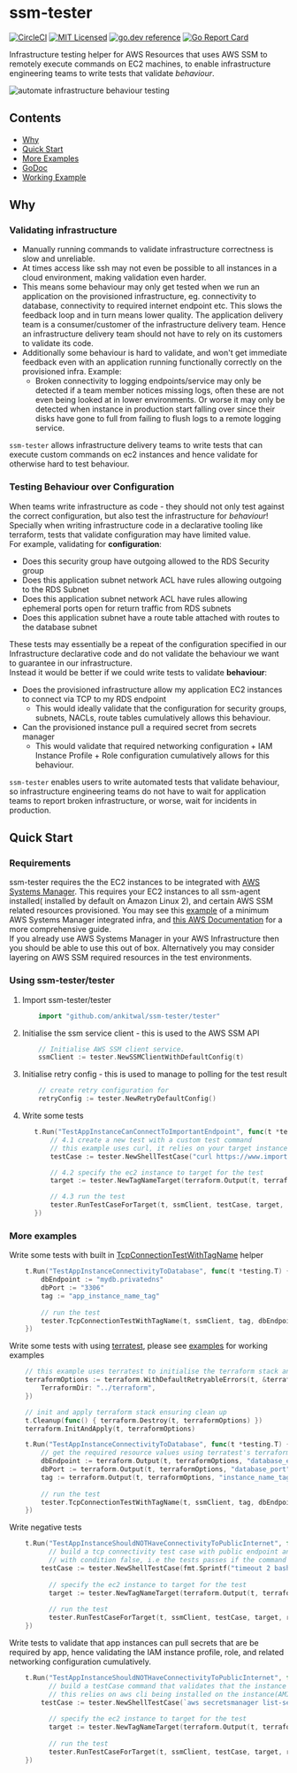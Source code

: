 # ssm-tester
[![CircleCI](https://circleci.com/gh/ankitwal/ssm-tester/tree/main.svg?style=svg)](https://circleci.com/gh/ankitwal/ssm-tester/tree/main)
[![MIT Licensed](https://img.shields.io/badge/license-MIT-blue.svg)](https://raw.githubusercontent.com/ankitwal/ssm-tester/main/LICENSE)
[![go.dev reference](https://img.shields.io/badge/go.dev-reference-007d9c?logo=go&logoColor=white&style=flat-square)](https://pkg.go.dev/mod/github.com/ankitwal/ssm-tester/tester?tab=overview)
[![Go Report Card](https://goreportcard.com/badge/github.com/ankitwal/ssm-tester)](https://goreportcard.com/report/github.com/ankitwal/ssm-tester)


Infrastructure testing helper for AWS Resources that uses AWS SSM to remotely execute commands on EC2 machines, to enable infrastructure engineering teams to write 
tests that validate *behaviour*.

![automate infrastructure behaviour testing](https://i.ibb.co/cgbthDN/terminal-screenshot.png)

## Contents 

- [Why](#why)
- [Quick Start](#quick-start)
- [More Examples](#more-examples)
- [GoDoc](https://pkg.go.dev/github.com/ankitwal/ssm-tester/tester)
- [Working Example](./examples/simple-example/README.md)

## Why 

### Validating infrastructure

* Manually running commands to validate infrastructure correctness is slow and unreliable.
* At times access like ssh may not even be possible to all instances in a cloud environment, making validation even harder.
* This means some behaviour may only get tested when we run an application on the provisioned infrastructure, eg. connectivity to database, connectivity to required internet endpoint etc.
This slows the feedback loop and in turn means lower quality. The application delivery team is a consumer/customer of the infrastructure delivery team. 
Hence an infrastructure delivery team should not have to rely on its customers to validate its code.
* Additionally some behaviour is hard to validate, and won't get immediate feedback even with an application running functionally correctly on the provisioned infra. Example:
    * Broken connectivity to logging endpoints/service may only be detected if a team member notices missing logs, often these are not even being looked at in lower environments. Or worse it may only be detected when instance in production start falling over since their disks have gone to full from failing to flush logs to a remote logging service.

`ssm-tester` allows infrastructure delivery teams to write tests that can execute custom commands on ec2 instances and hence validate for otherwise hard to test behaviour.

### Testing Behaviour over Configuration 
When teams write infrastructure as code - they should not only test against the correct configuration, but also test the infrastructure for *behaviour*!
Specially when writing infrastructure code in a declarative tooling like terraform, tests that validate configuration may have limited value.  
For example, validating for **configuration**:  
* Does this security group have outgoing allowed to the RDS Security group
* Does this application subnet network ACL have rules allowing outgoing to the RDS Subnet
* Does this application subnet network ACL have rules allowing ephemeral ports open for return traffic from RDS subnets
* Does this application subnet have a route table attached with routes to the database subnet 

These tests may essentially be a repeat of the configuration specified in our Infrastructure declarative code
and do not validate the behaviour we want to guarantee in our infrastructure.  
Instead it would be better if we could write tests to validate **behaviour**: 
* Does the provisioned infrastructure allow my application EC2 instances to connect via TCP to my RDS endpoint 
    * This would ideally validate that the configuration for security groups, subnets, NACLs, route tables cumulatively allows this behaviour.
* Can the provisioned instance pull a required secret from secrets manager
    * This would validate that required networking configuration + IAM Instance Profile + Role configuration cumulatively allows for this behaviour.

`ssm-tester` enables users to write automated tests that validate behaviour, so infrastructure engineering teams do not have to wait for application teams to report
broken infrastructure, or worse, wait for incidents in production. 

## Quick Start 

### Requirements 

ssm-tester requires the the EC2 instances to be integrated with [AWS Systems Manager](https://aws.amazon.com/systems-manager/). 
This requires your EC2 instances to all ssm-agent installed( installed by default on Amazon Linux 2), and certain AWS SSM related resources provisioned. 
You may see this [example](examples/simple-example/terraform/main.tf) of a minimum AWS Systems Manager integrated infra, and 
[this AWS Documentation](https://docs.aws.amazon.com/systems-manager/latest/userguide/systems-manager-setting-up.html) for a more comprehensive guide.  
If you already use AWS Systems Manager in your AWS Infrastructure then you should be able to use this out of box. Alternatively you may
consider layering on AWS SSM required resources in the test environments.

### Using ssm-tester/tester

1. Import ssm-tester/tester
    ```go
    	import "github.com/ankitwal/ssm-tester/tester"
    ```
2. Initialise the ssm service client - this is used to the AWS SSM API
    ```go
    	// Initialise AWS SSM client service.
    	ssmClient := tester.NewSSMClientWithDefaultConfig(t)
    ```
3. Initialise retry config - this is used to manage to polling for the test result
    ```go
    	// create retry configuration for
	    retryConfig := tester.NewRetryDefaultConfig()
    ```
4. Write some tests  
    ```go
       t.Run("TestAppInstanceCanConnectToImportantEndpoint", func(t *testing.T) {   
           // 4.1 create a new test with a custom test command
           // this example uses curl, it relies on your target instances having curl installed
           testCase := tester.NewShellTestCase("curl https://www.importantendpoint.com --max-time=2", true)
   
           // 4.2 specify the ec2 instance to target for the test
           target := tester.NewTagNameTarget(terraform.Output(t, terraformOptions, "app_instance_name_tag"))
   
           // 4.3 run the test 
           tester.RunTestCaseForTarget(t, ssmClient, testCase, target, retryConfig)   
       })
    ```
### More examples 

Write some tests with built in [TcpConnectionTestWithTagName](https://pkg.go.dev/github.com/ankitwal/ssm-tester/tester#TcpConnectionTestWithNameTag) helper 
 
```go
    t.Run("TestAppInstanceConnectivityToDatabase", func(t *testing.T) {
        dbEndpoint := "mydb.privatedns" 
        dbPort := "3306" 
        tag := "app_instance_name_tag" 
   
        // run the test
        tester.TcpConnectionTestWithTagName(t, ssmClient, tag, dbEndpoint, dbPort, retryConfig)
    })
```
   
Write some tests with using [terratest](https://terratest.gruntwork.io), please see [examples](examples/simple-example/) for working examples 

```go
	// this example uses terratest to initialise the terraform stack and get output value
	terraformOptions := terraform.WithDefaultRetryableErrors(t, &terraform.Options{
		TerraformDir: "../terraform",
	})

	// init and apply terraform stack ensuring clean up
	t.Cleanup(func() { terraform.Destroy(t, terraformOptions) })
	terraform.InitAndApply(t, terraformOptions)

    t.Run("TestAppInstanceConnectivityToDatabase", func(t *testing.T) {
        // get the required resource values using terratest's terraform module
        dbEndpoint := terraform.Output(t, terraformOptions, "database_endpoint")
        dbPort := terraform.Output(t, terraformOptions, "database_port")
        tag := terraform.Output(t, terraformOptions, "instance_name_tag")
   
        // run the test 
        tester.TcpConnectionTestWithTagName(t, ssmClient, tag, dbEndpoint, dbPort, retryConfig)    
    })
``` 

Write negative tests
```go
    t.Run("TestAppInstanceShouldNOTHaveConnectivityToPublicInternet", func(t *testing.T) {
          // build a tcp connectivity test case with public endpoint and port, 
          // with condition false, i.e the tests passes if the command fails on all target instances
    	testCase := tester.NewShellTestCase(fmt.Sprintf("timeout 2 bash -c '</dev/tcp/%s/%s'", "www.example.com", "443"), false)
   
          // specify the ec2 instance to target for the test
          target := tester.NewTagNameTarget(terraform.Output(t, terraformOptions, "instance_name_tag"))
   
          // run the test
          tester.RunTestCaseForTarget(t, ssmClient, testCase, target, retryConfig)
    })
```
   
Write tests to validate that app instances can pull secrets that are be required by app, 
hence validating the IAM instance profile, role, and related networking configuration cumulatively. 

```go
    t.Run("TestAppInstanceShouldNOTHaveConnectivityToPublicInternet", func(t *testing.T) {
          // build a testCase command that validates that the instance has networking and IAM access to a secret that will be required by the application 
          // this relies on aws cli being installed on the instance(AMI) being targeted.  
    	testCase := tester.NewShellTestCase(`aws secretsmanager list-secret-version-ids --secret-id "secret-required-by-app"`), true)
   
          // specify the ec2 instance to target for the test
          target := tester.NewTagNameTarget(terraform.Output(t, terraformOptions, "instance_name_tag"))
   
          // run the test
          tester.RunTestCaseForTarget(t, ssmClient, testCase, target, retryConfig)
    })
```
